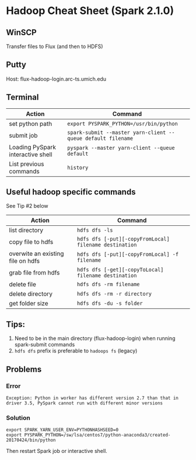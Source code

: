 # Hadoop Cheat Sheet (Spark 2.1.0)

## WinSCP
Transfer files to Flux (and then to HDFS)

## Putty
Host: flux-hadoop-login.arc-ts.umich.edu

## Terminal
Action|Command
---|---
set python path|`export PYSPARK_PYTHON=/usr/bin/python`
submit job|`spark-submit --master yarn-client --queue default filename`
Loading PySpark interactive shell|`pyspark --master yarn-client --queue default`
List previous commands|`history`

## Useful hadoop specific commands

See Tip #2 below

Action|Command
---|---
list directory|`hdfs dfs -ls`
copy file to hdfs|`hdfs dfs [-put][-copyFromLocal] filename destination`
overwite an existing file on hdfs|`hdfs dfs [-put][-copyFromLocal] -f filename`
grab file from hdfs|`hdfs dfs [-get][-copyToLocal] filename destination`
delete file|`hdfs dfs -rm filename`
delete directory|`hdfs dfs -rm -r directory`
get folder size|`hdfs dfs -du -s folder`

## Tips:
1. Need to be in the main directory (flux-hadoop-login) when running spark-submit commands
2. `hdfs dfs` prefix is preferable to `hadoops fs` (legacy)

## Problems

### Error
`Exception: Python in worker has different version 2.7 than that in driver 3.5, PySpark cannot run with different minor versions`

### Solution
```
export SPARK_YARN_USER_ENV=PYTHONHASHSEED=0  
export PYSPARK_PYTHON=/sw/lsa/centos7/python-anaconda3/created-20170424/bin/python  
```
Then restart Spark job or interactive shell.
